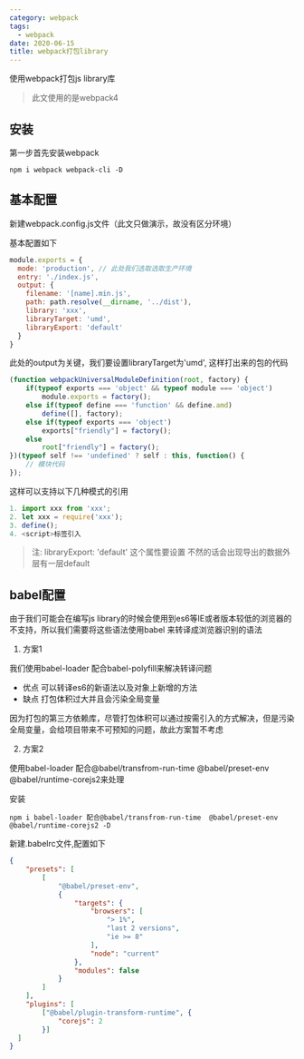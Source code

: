```yaml
---
category: webpack
tags:
  - webpack
date: 2020-06-15
title: webpack打包library
---
```


使用webpack打包js library库
<!-- more -->

> 此文使用的是webpack4 

## 安装
第一步首先安装webpack

```shell
npm i webpack webpack-cli -D
```

## 基本配置

新建webpack.config.js文件（此文只做演示，故没有区分环境）

基本配置如下

```javascript
module.exports = {
  mode: 'production', // 此处我们选取选取生产环境
  entry: './index.js',
  output: {
    filename: '[name].min.js',
    path: path.resolve(__dirname, '../dist'),
    library: 'xxx',
    libraryTarget: 'umd',
    libraryExport: 'default'
  }
}
```

此处的output为关键，我们要设置libraryTarget为'umd', 这样打出来的包的代码

```javascript
(function webpackUniversalModuleDefinition(root, factory) {
	if(typeof exports === 'object' && typeof module === 'object')
		module.exports = factory();
	else if(typeof define === 'function' && define.amd)
		define([], factory);
	else if(typeof exports === 'object')
		exports["friendly"] = factory();
	else
		root["friendly"] = factory();
})(typeof self !== 'undefined' ? self : this, function() {
	// 模块代码
});
```
这样可以支持以下几种模式的引用

```javascript
1. import xxx from 'xxx';
2. let xxx = require('xxx');
3. define();
4. <script>标签引入
```

> 注: libraryExport: 'default' 这个属性要设置 不然的话会出现导出的数据外层有一层default


## babel配置

由于我们可能会在编写js library的时候会使用到es6等IE或者版本较低的浏览器的不支持，所以我们需要将这些语法使用babel 来转译成浏览器识别的语法

1. 方案1

我们使用babel-loader 配合babel-polyfill来解决转译问题

* 优点 可以转译es6的新语法以及对象上新增的方法
* 缺点 打包体积过大并且会污染全局变量

因为打包的第三方依赖库，尽管打包体积可以通过按需引入的方式解决，但是污染全局变量，会给项目带来不可预知的问题，故此方案暂不考虑

2. 方案2

使用babel-loader 配合@babel/transfrom-run-time  @babel/preset-env @babel/runtime-corejs2来处理

安装
```shell
npm i babel-loader 配合@babel/transfrom-run-time  @babel/preset-env @babel/runtime-corejs2 -D
```

新建.babelrc文件,配置如下

```json
{
	"presets": [
		[
			"@babel/preset-env",
			{
				"targets": {
					"browsers": [
						"> 1%",
						"last 2 versions",
						"ie >= 8"
					],
					"node": "current"
				},
				"modules": false
			}
		]
	],
	"plugins": [
		["@babel/plugin-transform-runtime", {
			"corejs": 2
		}]
  ]
}

```